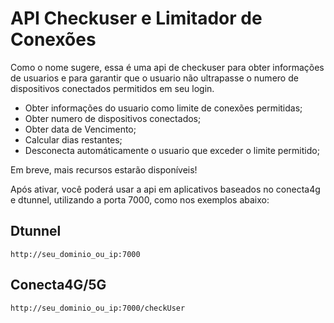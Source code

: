 # API Checkuser e Limitador de Conexões

Como o nome sugere, essa é uma api de checkuser para obter informações de usuarios e para garantir que o usuario não ultrapasse o numero de dispositivos conectados permitidos em seu login.

- Obter informações do usuario como limite de conexões permitidas;
- Obter numero de dispositivos conectados;
- Obter data de Vencimento;
- Calcular dias restantes;
- Desconecta automáticamente o usuario que exceder o limite permitido;

Em breve, mais recursos estarão disponíveis!


Após ativar, você poderá usar a api em aplicativos baseados no conecta4g e dtunnel, utilizando a porta 7000, como nos exemplos abaixo:

## Dtunnel
```http://seu_dominio_ou_ip:7000```

## Conecta4G/5G
```http://seu_dominio_ou_ip:7000/checkUser```
